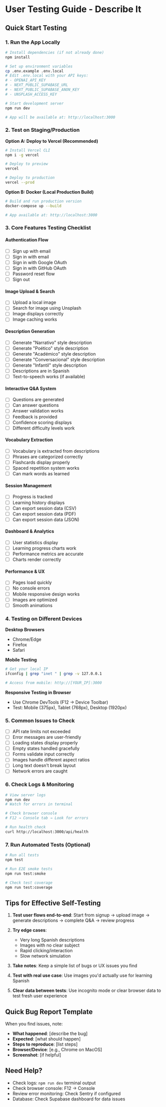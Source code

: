 # User Testing Guide - Describe It

## Quick Start Testing

### 1. Run the App Locally

```bash
# Install dependencies (if not already done)
npm install

# Set up environment variables
cp .env.example .env.local
# Edit .env.local with your API keys:
# - OPENAI_API_KEY
# - NEXT_PUBLIC_SUPABASE_URL
# - NEXT_PUBLIC_SUPABASE_ANON_KEY
# - UNSPLASH_ACCESS_KEY

# Start development server
npm run dev

# App will be available at: http://localhost:3000
```

### 2. Test on Staging/Production

**Option A: Deploy to Vercel (Recommended)**
```bash
# Install Vercel CLI
npm i -g vercel

# Deploy to preview
vercel

# Deploy to production
vercel --prod
```

**Option B: Docker (Local Production Build)**
```bash
# Build and run production version
docker-compose up --build

# App available at: http://localhost:3000
```

### 3. Core Features Testing Checklist

#### Authentication Flow
- [ ] Sign up with email
- [ ] Sign in with email
- [ ] Sign in with Google OAuth
- [ ] Sign in with GitHub OAuth
- [ ] Password reset flow
- [ ] Sign out

#### Image Upload & Search
- [ ] Upload a local image
- [ ] Search for image using Unsplash
- [ ] Image displays correctly
- [ ] Image caching works

#### Description Generation
- [ ] Generate "Narrativo" style description
- [ ] Generate "Poético" style description
- [ ] Generate "Académico" style description
- [ ] Generate "Conversacional" style description
- [ ] Generate "Infantil" style description
- [ ] Descriptions are in Spanish
- [ ] Text-to-speech works (if available)

#### Interactive Q&A System
- [ ] Questions are generated
- [ ] Can answer questions
- [ ] Answer validation works
- [ ] Feedback is provided
- [ ] Confidence scoring displays
- [ ] Different difficulty levels work

#### Vocabulary Extraction
- [ ] Vocabulary is extracted from descriptions
- [ ] Phrases are categorized correctly
- [ ] Flashcards display properly
- [ ] Spaced repetition system works
- [ ] Can mark words as learned

#### Session Management
- [ ] Progress is tracked
- [ ] Learning history displays
- [ ] Can export session data (CSV)
- [ ] Can export session data (PDF)
- [ ] Can export session data (JSON)

#### Dashboard & Analytics
- [ ] User statistics display
- [ ] Learning progress charts work
- [ ] Performance metrics are accurate
- [ ] Charts render correctly

#### Performance & UX
- [ ] Pages load quickly
- [ ] No console errors
- [ ] Mobile responsive design works
- [ ] Images are optimized
- [ ] Smooth animations

### 4. Testing on Different Devices

**Desktop Browsers**
- Chrome/Edge
- Firefox
- Safari

**Mobile Testing**
```bash
# Get your local IP
ifconfig | grep "inet " | grep -v 127.0.0.1

# Access from mobile: http://[YOUR_IP]:3000
```

**Responsive Testing in Browser**
- Use Chrome DevTools (F12 → Device Toolbar)
- Test: Mobile (375px), Tablet (768px), Desktop (1920px)

### 5. Common Issues to Check

- [ ] API rate limits not exceeded
- [ ] Error messages are user-friendly
- [ ] Loading states display properly
- [ ] Empty states handled gracefully
- [ ] Forms validate input correctly
- [ ] Images handle different aspect ratios
- [ ] Long text doesn't break layout
- [ ] Network errors are caught

### 6. Check Logs & Monitoring

```bash
# View server logs
npm run dev
# Watch for errors in terminal

# Check browser console
# F12 → Console tab → Look for errors

# Run health check
curl http://localhost:3000/api/health
```

### 7. Run Automated Tests (Optional)

```bash
# Run all tests
npm test

# Run E2E smoke tests
npm run test:smoke

# Check test coverage
npm run test:coverage
```

## Tips for Effective Self-Testing

1. **Test user flows end-to-end**: Start from signup → upload image → generate descriptions → complete Q&A → review progress

2. **Try edge cases**:
   - Very long Spanish descriptions
   - Images with no clear subject
   - Rapid clicking/interaction
   - Slow network simulation

3. **Take notes**: Keep a simple list of bugs or UX issues you find

4. **Test with real use case**: Use images you'd actually use for learning Spanish

5. **Clear data between tests**: Use incognito mode or clear browser data to test fresh user experience

## Quick Bug Report Template

When you find issues, note:
- **What happened**: [describe the bug]
- **Expected**: [what should happen]
- **Steps to reproduce**: [list steps]
- **Browser/Device**: [e.g., Chrome on MacOS]
- **Screenshot**: [if helpful]

## Need Help?

- Check logs: `npm run dev` terminal output
- Check browser console: F12 → Console
- Review error monitoring: Check Sentry if configured
- Database: Check Supabase dashboard for data issues

